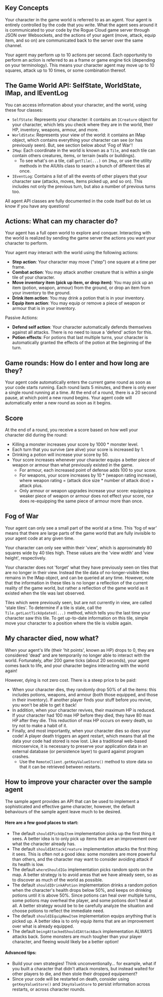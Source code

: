 ## Key Concepts

Your character in the game world is referred to as an agent. Your agent is entirely controlled by the code that you write. What the agent sees around it is communicated to your code by the Rogue Cloud game server through JSON over Websockets, and the actions of your agent (move, attack, equip item, and so on) are communicated back to the server over the same channel.

Your agent may perform up to 10 actions per second. Each opportunity to perform an action is referred to as a frame or game engine tick (depending on your terminology). This means your character agent may move up to 10 squares, attack up to 10 times, or some combination thereof.

## The Game World API: SelfState, WorldState, IMap, and IEventLog

You can access information about your character, and the world, using these four classes:
* ``SelfState``: Represents your character: it contains an ``ICreature`` object for your character, which lets you check where they are in the world, their HP, inventory, weapons, armour, and more.
* ``WorldState``: Represents your view of the world: it contains an IMap object, which contains everything your character can see (or has previously seen). But, see section below about 'Fog of War'!
* ``IMap``: Each coordinate in the world is known as a ``Tile``, and each tile can contain others creatures, items, or terrain (walls or buildings).
  * To see what's on a tile, call ``getTile(...)`` on ``IMap``, or use the utility methods in the AIUtils class to search a bunch of different tiles at once.
 * ``IEventLog``: Contains a list of all the events of other players that your character saw (attacks, moves, items picked up, and so on). This includes not only the previous turn, but also a number of previous turns too.

All agent API classes are fully documented in the code itself but do let us know if you have any questions!

## Actions: What can my character do?

Your agent has a full open world to explore and conquer. Interacting with the world is realized by sending the game server the actions you want your character to perform.

Your agent may interact with the world using the following actions:
* **Step action**: Your character may move ("step") one square at a time per frame.
* **Combat action**: You may attack another creature that is within a single tile of your character.
* **Move inventory item (pick up item, or drop item)**: You may pick up an item (potion, weapon, armour) from the ground, or drop an item from your inventory to the ground.
* **Drink item action**: You may drink a potion that is in your inventory.
* **Equip item action**: You may equip or remove a piece of weapon or armour that is in your inventory.

Passive Actions:
* **Defend self action**: Your character automatically defends themselves against all attacks. There is no need to issue a 'defend' action for this.
* **Potion effects**: For potions that last multiple turns, your character is automatically granted the effects of the potion at the beginning of the turn.

## Game rounds: How do I enter and how long are they?

Your agent code automatically enters the current game round as soon as your code starts running. Each round lasts 5 minutes, and  there is only ever a single round running at a time. At the end of a round, there is a 20 second pause, at which point a new round begins. Your agent code will automatically enter a new round as soon as it begins.


## Score

At the end of a round, you receive a score based on how well your character did during the round:
* Killing a monster increases your score by 1000 * monster level.
* Each turn that you survive (are alive) your score is increased by 1.
* Drinking a potion will increase your score by 50.
* Your score increases whenever your character equips a better piece of weapon or armour than what previously existed in the game.
  * For armour, each increased point of defense adds 100 to your score.
  * For weapons, your score increases by 10 * (weapon rating increase), where weapon rating = (attack dice size *  number of attack dice) + attack plus.
  * Only armour or weapon upgrades increase your score: equipping a weaker piece of weapon or armour does not effect your score, nor does re-equipping the same piece of armour more than once.

## Fog of War

Your agent can only see a small part of the world at a time. This 'fog of war' means that there are large parts of the game world that are fully invisible to your agent code at any given time.

Your character can only see within their 'view', which is approximately 80 squares wide by 40 tiles high. These values are the 'view width' and 'view height', respectively.

Your character does not 'forget' what they have previously seen on tiles that are no longer in their view. Instead the tile data of no-longer-visible tiles remains in the IMap object, and can be queried at any time. However, note that the information in these tiles is no longer a reflection of the current reality of the game world, but rather a reflection of the game world as it existed when the tile was last observed.

Tiles which were previously seen, but are not currently in view, are called 'stale tiles'. To determine if a tile is stale, call the ``Tile.getLastTickUpdated(...)`` method, which tells you the last time your character saw this tile. To get up-to-date information on this tile, simple move your character to a position where the tile is visible again.


## My character died, now what?

When your agent's life (their 'hit points', known as HP) drops to 0, they are considered 'dead' and are temporarily no longer able to interact with the world. Fortunately, after 200 game ticks (about 20 seconds), your agent comes back to life, and your character begins interacting with the world again!

However, dying is not zero cost. There is a steep price to be paid:
* When your character dies, they randomly drop 50% of all the items: this includes potions, weapons, and armour (both those equipped, and those in their inventory). If another player finds your stuff before you revive, you won't be able to get it back!
* In addition, when your character revives, their maximum HP is reduced. If your character had 100 max HP before they died, they have 80 max HP after they die. This reduction of max HP occurs on every death, so try not to make a habit of it.
* Finally, and most importantly, when your character dies so does your code! A player death triggers an agent restart, which means that all the data your code had stored is now lost. Like a traditional web-based microservice, it is necessary to preserve your application data in an external database (or persistence layer) to guard against program crashes.
  * Use the ``RemoteClient.getKeyValueStore()`` method to store data so that it can be retrieved between restarts.


## How to improve your character over the sample agent

The sample agent provides an API that can be used to implement a sophisticated and effective game character, however, the default behaviours of the sample agent leave much to be desired.

#### Here are a few good places to start:
* The default ``shouldIPickUpItem`` implementation picks up the first thing it sees. A better idea is to only pick up items that are an improvement over what the character already has.
* The default ``shouldIAttackCreature`` implementation attacks the first thing it sees. This is often not a good idea: some monsters are more powerful than others, and the character may want to consider avoiding attack if its health is low.
* The default ``whereShouldIGo`` implementation picks random spots on the map. A better strategy is to avoid areas that we have already seen, so as to discover as much of the world as possible.
* The default ``shouldIDrinkAPotion`` implementation drinks a random potion when the character's health drops below 50%, and keeps on drinking potions until it is above 50%. Since potions can heal over multiple turns, some potions may overheal the player, and some potions don't heal at all. A better strategy would be to be carefully analyze the situation and choose potions to reflect the immediate need.
* The default ``shouldIEquipNewItem`` implementation equips anything that is picked up. A better idea is to only equip items that are an improvement over what is already equipped.
* The default ``beingAttackedShouldIAttackBack`` implementation ALWAYS attacks back. Some monsters are much tougher than your player character, and fleeing would likely be a better option!

#### Advanced tips:
* Build your own strategies! Think unconventionally... for example, what if you built a character that didn't attack monsters, but instead waited for other players to die, and then stole their dropped equipement?
* Since your code will be restarted on death, consider using ``getKeyValueStore()`` and ``IKeyValueStore`` to persist information across restarts, or across character rounds.
